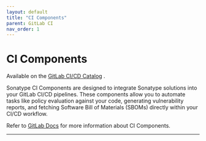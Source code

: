 ```yaml
---
layout: default
title: "CI Components"
parent: GitLab CI
nav_order: 1
---
```


# CI Components

Available on the [GitLab CI/CD Catalog](https://gitlab.com/explore/catalog/sonatype-integrations/components) .

Sonatype CI Components are designed to integrate Sonatype solutions into your GitLab CI/CD pipelines. These components allow you to automate tasks like policy evaluation against your code, generating vulnerability reports, and fetching Software Bill of Materials (SBOMs) directly within your CI/CD workflow.

Refer to [GitLab Docs](https://docs.gitlab.com/ee/ci/components/) for more information about CI Components.

****
